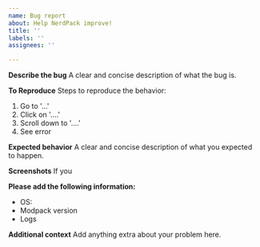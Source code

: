 ```yaml
---
name: Bug report
about: Help NerdPack improve!
title: ''
labels: ''
assignees: ''

---
```


**Describe the bug**
A clear and concise description of what the bug is.

**To Reproduce**
Steps to reproduce the behavior:
1. Go to '...'
2. Click on '....'
3. Scroll down to '....'
4. See error

**Expected behavior**
A clear and concise description of what you expected to happen.

**Screenshots**
If you 

**Please add the following information:**
 - OS:
 - Modpack version
 - Logs

**Additional context**
Add anything extra about your problem here.
